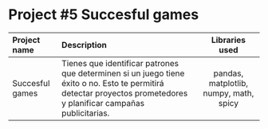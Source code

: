 # Project #5 Succesful games



| Project name          | Description            | Libraries used              |
| :-------------------- | :--------------------- |:---------------------------:|
|  Succesful games    | Tienes que identificar patrones que determinen si un juego tiene éxito o no. Esto te permitirá detectar proyectos prometedores y planificar campañas publicitarias.|pandas, matplotlib, numpy, math, spicy|
